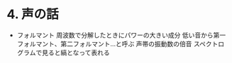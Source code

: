 <!-- 自動生成されたプリアンブル ここから -->
<!-- // $width:"841.89" -->
<!-- // $height:"595.28" -->
<!-- // $page_number:"true" -->
<!-- // $page:"52" -->
<!-- // $absolute_page:"52" -->
<!-- // $h2:"none" -->
<!-- // $h3:"none" -->
<!-- // $title:"true" -->
<!-- // $state_title:"-1" -->
<!-- 自動生成されたプリアンブル ここまで -->

<!-- 前のページから引き継いだタイトル ここから -->
<!-- 前のページから引き継いだタイトル ここまで -->
# 4. 声の話
* フォルマント
周波数で分解したときにパワーの大きい成分
低い音から第一フォルマント、第二フォルマント...と呼ぶ
声帯の振動数の倍音
スペクトログラムで見ると縞となって表れる

